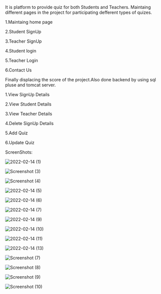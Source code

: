 It is platform to provide quiz for both Students and Teachers.
Maintaing different pages in the project for participating defferent types of quizes.

1.Maintaing home page 

2.Student SignUp

3.Teacher SignUp

4.Student login 

5.Teacher Login

6.Contact Us

Finally displacing the score of the project.Also done backend by using sql pluse and tomcat server.

1.View SignUp Details

2.View Student Details

3.View Teacher Details

4.Delete SignUp Details

5.Add Quiz

6.Update Quiz

ScreenShots:

![2022-02-14 (1)](https://github.com/Nandh5n5/online-quiz-project/assets/94433310/642d8987-34e9-4519-ae9a-3e3743f02681)


![Screenshot (3)](https://github.com/Nandh5n5/online-quiz-project/assets/94433310/d447c15f-6ef4-41a8-8973-970f5a591226)


![Screenshot (4)](https://github.com/Nandh5n5/online-quiz-project/assets/94433310/fed716fe-20c6-4bd5-9468-d1f3756024b3)


![2022-02-14 (5)](https://github.com/Nandh5n5/online-quiz-project/assets/94433310/e1f93041-ff48-4d2e-93de-8997e477b160)


![2022-02-14 (6)](https://github.com/Nandh5n5/online-quiz-project/assets/94433310/39975fff-83d2-481e-b886-429f6d45eba0)


![2022-02-14 (7)](https://github.com/Nandh5n5/online-quiz-project/assets/94433310/4da2d42e-a52a-40fa-bf7c-c1421c90e98d)


![2022-02-14 (9)](https://github.com/Nandh5n5/online-quiz-project/assets/94433310/ea6c2e4c-14ea-4572-ac78-911aa1151098)


![2022-02-14 (10)](https://github.com/Nandh5n5/online-quiz-project/assets/94433310/21db0740-4e54-4c9c-9fce-5479f08ac371)



![2022-02-14 (11)](https://github.com/Nandh5n5/online-quiz-project/assets/94433310/6dcd31df-c22b-4d7e-b610-453fe3ecf49e)


![2022-02-14 (13)](https://github.com/Nandh5n5/online-quiz-project/assets/94433310/7fd172cb-9e43-4254-b8bb-e87f576260f6)


![Screenshot (7)](https://github.com/Nandh5n5/online-quiz-project/assets/94433310/b4b8ef46-265a-438c-bbda-04b8a89161e5)


![Screenshot (8)](https://github.com/Nandh5n5/online-quiz-project/assets/94433310/f14993e1-a0a3-4b34-b265-aa18119078a5)


![Screenshot (9)](https://github.com/Nandh5n5/online-quiz-project/assets/94433310/eb330ecf-5f61-48c9-b90a-5d65aae19996)


![Screenshot (10)](https://github.com/Nandh5n5/online-quiz-project/assets/94433310/d2c21cd0-7e0b-4571-a5d6-695db2282646)



















